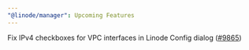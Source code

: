 ```yaml
---
"@linode/manager": Upcoming Features
---
```


Fix IPv4 checkboxes for VPC interfaces in Linode Config dialog ([#9865](https://github.com/linode/manager/pull/9865))
